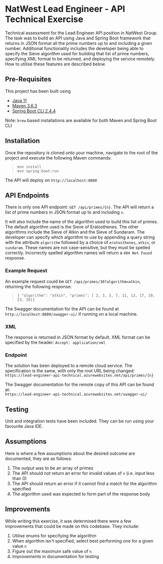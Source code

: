 # NatWest Lead Engineer - API Technical Exercise
Technical assessment for the Lead Engineer API position in NatWest Group. The task was to build an API using Java 
and Spring Boot framework that returns in JSON format all the prime numbers up to and including a given number. 
Additional functionality includes the developer being able to specify the Sieve algorithm used for building that 
list of prime numbers, specifying XML format to be returned, and deploying the service remotely. How to utilise these
features are described below.

## Pre-Requisites
This project has been built using
* [Java 11](https://www.oracle.com/java/technologies/javase-jdk11-downloads.html)
* [Maven 3.6.3](http://maven.apache.org/index.html)
* [Spring Boot CLI 2.4.4](https://docs.spring.io/spring-boot/docs/current-SNAPSHOT/reference/html/getting-started.html#getting-started-installing-the-cli)

Note: `brew` based installations are available for both Maven and Spring Boot CLI

## Installation

Once the repository is cloned onto your machine, navigate to the root of the project and execute the following Maven
commands: 
> `mvn install` <br/>
> `mvn spring-boot:run`

The API will deploy on `http://localhost:8080`

## API Endpoints
There is only one API endpoint: `GET /api/primes/{n}`. The API will return a list of prime numbers in JSON format 
up to and including `n`. 

It will also include the name of the algorithm used to build this list of primes. The default
algorithm used is the Sieve of Eratosthenes. The other algorithms include the Sieve of Atkin and the Sieve of Sundaram.
The developer can specify which algorithm to use by appending a query string with the attribute `algorithm` followed 
by a choice of `eratosthenes`, `atkin`, or `sundaram`. These names are not case-sensitive, but they must be spelled 
correctly. Incorrectly spelled algorithm names will return a `404 Not Found` response. 

### Example Request
An example request could be `GET /api/primes/30?algorithm=atkin`, returning the following response:
> `{ "algorithm": "atkin", "primes": [ 2, 3, 5, 7, 11, 13, 17, 19, 23, 29]}`

The Swagger documentation for the API can be found at `http://localhost:8080/swagger-ui/` if running on a local 
machine.

### XML
The response is returned in JSON format by default. XML format can be specified by the header: 
`Accept: application/xml`

### Endpoint
The solution has been deployed to a remote cloud service. The specification is the same, with only the root URL
being changed: <br/>
`https://lead-engineer-api-technical.azurewebsites.net/api/primes/{n}`

The Swagger documentation for the remote copy of this API can be found at: <br/>
`https://lead-engineer-api-technical.azurewebsites.net/swagger-ui/`

## Testing
Unit and integration tests have been included. They can be run using your favourite Java IDE.

## Assumptions
Here is where a few assumptions about the desired outcome are documented, they are as follows:

1. The output was to be an array of primes
2. The API should not return an error for invalid values of `n` (i.e. input less than 0)
3. The API should return an error if it cannot find a match for the algorithm specified
4. The algorithm used was expected to form part of the response body

## Improvements
While writing this exercise, it was determined there were a few improvements that could be made on this codebase.
They include: 

1. Utilise enums for specifying the algorithm
2. When algorithm isn't specified, select best performing one for a given value `n`
3. Figure out the maximum safe value of `n`
4. Improvements in documentation for testing